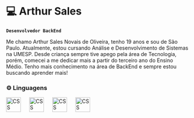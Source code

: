# 💻 Arthur Sales

**`Desenvolvedor BackEnd`**

Me chamo Arthur Sales Novais de Oliveira, tenho 19 anos e sou de São Paulo. Atualmente, estou cursando Análise e Desenvolvimento de Sistemas na UMESP. Desde criança sempre tive apego pela área de Tecnologia, porém, comecei a me dedicar mais a partir do terceiro ano do Ensino Médio. Tenho mais conhecimento na área de BackEnd e sempre estou buscando aprender mais!

### ⚙ Linguagens

<img 
    align = "left"
    alt = "CSS"
    title = "C#"
    width="40px"
    style="padding-right: 20px;"
    src="https://cdn.jsdelivr.net/gh/devicons/devicon@latest/icons/csharp/csharp-original.svg" />

<img 
    align = "left"
    alt = "CSS"
    title = "C#"
    width="40px"
    style="padding-right: 20px;"
    src="https://cdn.jsdelivr.net/gh/devicons/devicon@latest/icons/mysql/mysql-original.svg" />           
 
<img
    align = "left"
    alt = "CSS"
    title = "C#"
    width="40px"
    style="padding-right: 20px;"
    src="https://cdn.jsdelivr.net/gh/devicons/devicon@latest/icons/python/python-original-wordmark.svg" />
                   
<img
    align = "left"
    alt = "CSS"
    title = "C#"
    width="40px"
    src="https://cdn.jsdelivr.net/gh/devicons/devicon@latest/icons/java/java-original.svg" />
                   
